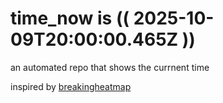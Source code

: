 # time_now is (( 2025-10-09T20:00:00.465Z ))

an automated repo that shows the currnent time

inspired by [breakingheatmap](https://github.com/breakingheatmap/breakingheatmap)